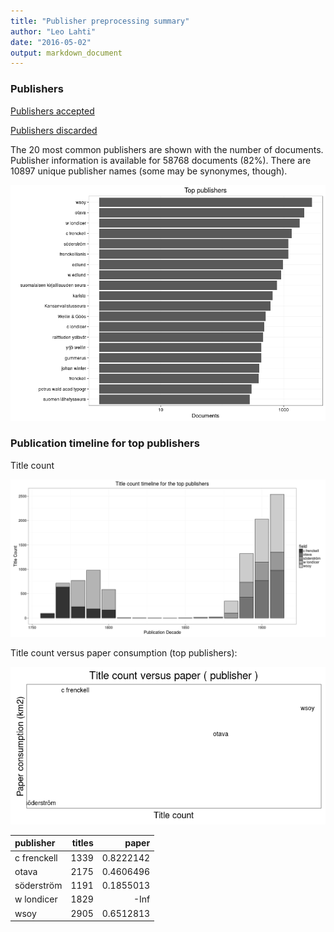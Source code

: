 ```yaml
---
title: "Publisher preprocessing summary"
author: "Leo Lahti"
date: "2016-05-02"
output: markdown_document
---
```



### Publishers

[Publishers accepted](output.tables/publisher_accepted.csv)

[Publishers discarded](output.tables/publisher_discarded.csv)



The 20 most common publishers are shown with the number of documents. Publisher information is available for 58768 documents (82%). There are 10897 unique publisher names (some may be synonymes, though).


![plot of chunk summarypublisher2](figure/summarypublisher2-1.png)

### Publication timeline for top publishers

Title count

![plot of chunk summaryTop10pubtimeline](figure/summaryTop10pubtimeline-1.png)



Title count versus paper consumption (top publishers):

![plot of chunk publishertitlespapers](figure/publishertitlespapers-1.png)

|publisher   | titles|     paper|
|:-----------|------:|---------:|
|c frenckell |   1339| 0.8222142|
|otava       |   2175| 0.4606496|
|söderström  |   1191| 0.1855013|
|w londicer  |   1829|      -Inf|
|wsoy        |   2905| 0.6512813|
